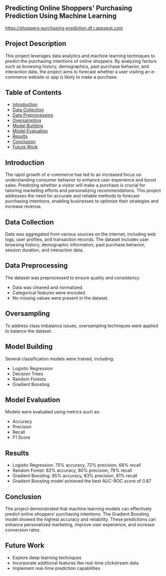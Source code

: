 ## Predicting Online Shoppers' Purchasing Prediction Using Machine Learning
https://shoppers-purchasing-prediction.df.r.appspot.com

## Project Description
This project leverages data analytics and machine learning techniques to predict the purchasing intentions of online shoppers. By analyzing factors such as browsing history, demographics, past purchase behavior, and interaction data, the project aims to forecast whether a user visiting an e-commerce website or app is likely to make a purchase.

## Table of Contents
- [Introduction](#introduction)
- [Data Collection](#data-collection)
- [Data Preprocessing](#data-preprocessing)
- [Oversampling](#oversampling)
- [Model Building](#model-building)
- [Model Evaluation](#model-evaluation)
- [Results](#results)
- [Conclusion](#conclusion)
- [Future Work](#future-work)

## Introduction
The rapid growth of e-commerce has led to an increased focus on understanding consumer behavior to enhance user experience and boost sales. Predicting whether a visitor will make a purchase is crucial for tailoring marketing efforts and personalizing recommendations. This project addresses the need for accurate and reliable methods to forecast purchasing intentions, enabling businesses to optimize their strategies and increase revenue.

## Data Collection
Data was aggregated from various sources on the internet, including web logs, user profiles, and transaction records. The dataset includes user browsing history, demographic information, past purchase behavior, session duration, and interaction data.

## Data Preprocessing
The dataset was preprocessed to ensure quality and consistency:
- Data was cleaned and normalized.
- Categorical features were encoded.
- No missing values were present in the dataset.

## Oversampling
To address class imbalance issues, oversampling techniques were applied to balance the dataset.

## Model Building
Several classification models were trained, including:
- Logistic Regression
- Decision Trees
- Random Forests
- Gradient Boosting

## Model Evaluation
Models were evaluated using metrics such as:
- Accuracy
- Precision
- Recall
- F1 Score

## Results
- Logistic Regression: 75% accuracy, 72% precision, 68% recall
- Random Forest: 82% accuracy, 80% precision, 78% recall
- Gradient Boosting: 85% accuracy, 83% precision, 81% recall
- Gradient Boosting model achieved the best AUC-ROC score of 0.87

## Conclusion
The project demonstrated that machine learning models can effectively predict online shoppers' purchasing intentions. The Gradient Boosting model showed the highest accuracy and reliability. These predictions can enhance personalized marketing, improve user experience, and increase conversion rates.

## Future Work
- Explore deep learning techniques
- Incorporate additional features like real-time clickstream data
- Implement real-time prediction capabilities
